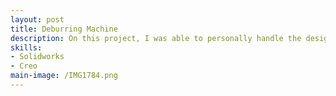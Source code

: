 ```yaml
---
layout: post
title: Deburring Machine
description: On this project, I was able to personally handle the design, development, and implementation of a clip deburring machine. I handled the design of the sound proofing panels and the construction of the table frame, the programming of the PLC used to control the tester, and the drafting of the SOP used to train employees on the machine.
skills: 
- Solidworks
- Creo
main-image: /IMG1784.png
---
```

